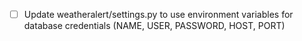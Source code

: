 - [ ] Update weatheralert/settings.py to use environment variables for database credentials (NAME, USER, PASSWORD, HOST, PORT)
